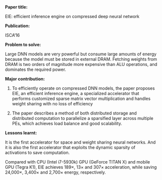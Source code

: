**Paper title:**

EIE: efficient inference engine on compressed deep neural network

**Publication:**

ISCA‘16

**Problem to solve:**

Large DNN models are very powerful but consume large amounts of energy because
the model must be stored in external DRAM. Fetching weights from DRAM is two
orders of magnitude more expensive than ALU operations, and dominates the
required power.

**Major contribution:**

1.  To efficiently operate on compressed DNN models, the paper proposes EIE, an
    efficient inference engine, a specialized accelerator that performs
    customized sparse matrix vector multiplication and handles weight sharing
    with no loss of efficiency

2.  The paper describes a method of both distributed storage and distributed
    computation to parallelize a sparsified layer across multiple PEs, which
    achieves load balance and good scalability.

**Lessons learnt:**

It is the first accelerator for space and weight sharing neural networks. And it
is also the first accelerator that exploits the dynamic sparsity of activations
to save computation.

Compared with CPU (Intel i7-5930k) GPU (GeForce TITAN X) and mobile GPU (Tegra
K1), EIE achieves 189×, 13× and 307× acceleration, while saving 24,000×, 3,400×
and 2,700× energy, respectively.
